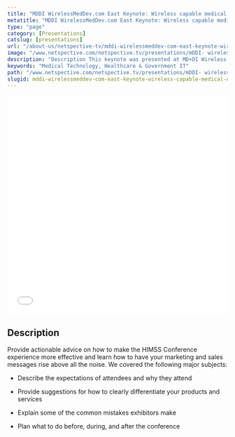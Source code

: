 ```yaml
---
title: "MDDI WirelessMedDev.com East Keynote: Wireless capable medical devices with significant software and data integration are the future"
metatitle: "MDDI WirelessMedDev.com East Keynote: Wireless capable medical devices with significant software and data integration are the future - Netspective"
type: "page"
category: [Presentations]
catslug: [presentations]
url: "/about-us/netspective-tv/mddi-wirelessmeddev-com-east-keynote-wireless-capable-medical-devices-with-significant-software-and-data-integration-are-the-future/"
image: "/www.netspective.com/netspective.tv/presentations/mDDI- wirelessMedDev.com-east Keynote.jpg"
description: "Description This keynote was presented at MD+DI Wireless Connectivity in Medical Devices Conference East (WirelessMedDev.com) on November 28, 2012. Topics discussed: Key takeaways"
keywords: "Medical Technology, Healthcare & Government IT"
path: "/www.netspective.com/netspective.tv/presentations/mDDI- wirelessMedDev.com-east Keynote.jpg"
slugid: mddi-wirelessmeddev-com-east-keynote-wireless-capable-medical-devices-with-significant-software-and-data-integration-are-the-future
---
```


<iframe src="//speakerdeck.com/player/98f546601d5a0130cba112313d16105c" width="100%" height="500" frameborder="0" allowfullscreen="allowfullscreen"></iframe>

## Description

Provide actionable advice on how to make the HIMSS Conference experience more effective and learn how to have your marketing and sales messages rise above all the noise. We covered the following major subjects:

* Describe the expectations of attendees and why they attend

* Provide suggestions for how to clearly differentiate your products and services

* Explain some of the common mistakes exhibitors make

* Plan what to do before, during, and after the conference

